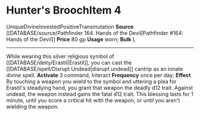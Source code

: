 ﻿---
bulk: L
id: '923'
item_category: Worn Items
item_subcategory: Other Worn Items
level: '4'
name: Hunter's Brooch
price: 80 gp
rarity: Unique
school: Transmutation
source: '[[DATABASE/source/Pathfinder 164. Hands of the Devil|Pathfinder #164: Hands
  of the Devil]]'
subcategory: wornitem
trait:
- '[[DATABASE/trait/Divine|Divine]]'
- '[[DATABASE/trait/Invested|Invested]]'
- '[[DATABASE/trait/Positive|Positive]]'
- '[[DATABASE/trait/Transmutation|Transmutation]]'
- '[[DATABASE/trait/Unique|Unique]]'
type: Item
usage: worn

---
# Hunter's Brooch<span class="item-type">Item 4</span>

<span class="trait-unique item-trait">Unique</span><span class="item-trait">Divine</span><span class="item-trait">Invested</span><span class="item-trait">Positive</span><span class="item-trait">Transmutation</span>
**Source** [[DATABASE/source/Pathfinder 164. Hands of the Devil|Pathfinder #164: Hands of the Devil]]
**Price** 80 gp
**Usage** worn; **Bulk** L

---
While wearing this silver religious symbol of [[DATABASE/deity/Erastil|Erastil]], you can cast the [[DATABASE/spell/Disrupt Undead|disrupt undead]] cantrip as an innate divine spell.
**Activate** <span class="action-icon">3</span> command, Interact **Frequency** once per day; **Effect** By touching a weapon you wield to the symbol and uttering a plea for Erastil's steadying hand, you grant that weapon the deadly d12 trait. Against undead, the weapon instead gains the fatal d12 trait. This blessing lasts for 1 minute, until you score a critical hit with the weapon, or until you aren't wielding the weapon.